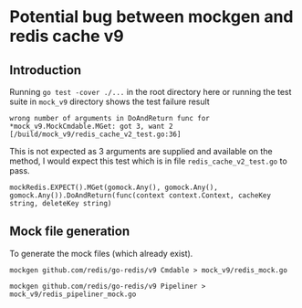 
# Potential bug between mockgen and redis cache v9

## Introduction

Running `go test -cover ./...` in the root directory here or running the test suite in `mock_v9` directory shows the test failure result

`wrong number of arguments in DoAndReturn func for *mock_v9.MockCmdable.MGet: got 3, want 2 [/build/mock_v9/redis_cache_v2_test.go:36]`

This is not expected as 3 arguments are supplied and available on the method, I would expect this test which is in file `redis_cache_v2_test.go` to pass.

`mockRedis.EXPECT().MGet(gomock.Any(), gomock.Any(), gomock.Any()).DoAndReturn(func(context context.Context, cacheKey string, deleteKey string)`

## Mock file generation

To generate the mock files (which already exist).

`mockgen github.com/redis/go-redis/v9 Cmdable > mock_v9/redis_mock.go`

`mockgen github.com/redis/go-redis/v9 Pipeliner > mock_v9/redis_pipeliner_mock.go`

